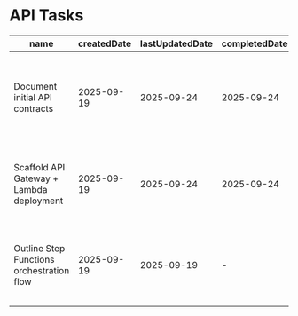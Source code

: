 # API Tasks

| name                                      | createdDate | lastUpdatedDate | completedDate | status | description                                                                           |
| ----------------------------------------- | ----------- | --------------- | ------------- | ------ | ------------------------------------------------------------------------------------- |
| Document initial API contracts            | 2025-09-19  | 2025-09-24      | 2025-09-24    | complete | Capture the REST and event contracts that the lambdas and Step Functions must expose. |
| Scaffold API Gateway + Lambda deployment  | 2025-09-19  | 2025-09-24      | 2025-09-24    | complete | Build infrastructure code for the gateway, stages, and Python lambda packaging.       |
| Outline Step Functions orchestration flow | 2025-09-19  | 2025-09-19      | -             | todo   | Define the state machine responsibilities and how downstream services integrate.      |
